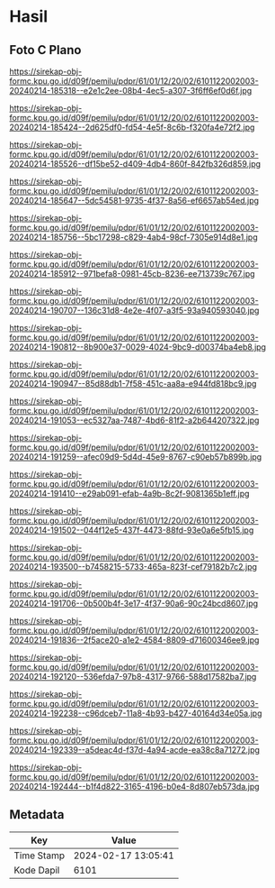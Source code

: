 # Hasil

## Foto C Plano

https://sirekap-obj-formc.kpu.go.id/d09f/pemilu/pdpr/61/01/12/20/02/6101122002003-20240214-185318--e2e1c2ee-08b4-4ec5-a307-3f6ff6ef0d6f.jpg

https://sirekap-obj-formc.kpu.go.id/d09f/pemilu/pdpr/61/01/12/20/02/6101122002003-20240214-185424--2d625df0-fd54-4e5f-8c6b-f320fa4e72f2.jpg

https://sirekap-obj-formc.kpu.go.id/d09f/pemilu/pdpr/61/01/12/20/02/6101122002003-20240214-185526--df15be52-d409-4db4-860f-842fb326d859.jpg

https://sirekap-obj-formc.kpu.go.id/d09f/pemilu/pdpr/61/01/12/20/02/6101122002003-20240214-185647--5dc54581-9735-4f37-8a56-ef6657ab54ed.jpg

https://sirekap-obj-formc.kpu.go.id/d09f/pemilu/pdpr/61/01/12/20/02/6101122002003-20240214-185756--5bc17298-c829-4ab4-98cf-7305e914d8e1.jpg

https://sirekap-obj-formc.kpu.go.id/d09f/pemilu/pdpr/61/01/12/20/02/6101122002003-20240214-185912--971befa8-0981-45cb-8236-ee713739c767.jpg

https://sirekap-obj-formc.kpu.go.id/d09f/pemilu/pdpr/61/01/12/20/02/6101122002003-20240214-190707--136c31d8-4e2e-4f07-a3f5-93a940593040.jpg

https://sirekap-obj-formc.kpu.go.id/d09f/pemilu/pdpr/61/01/12/20/02/6101122002003-20240214-190812--8b900e37-0029-4024-9bc9-d00374ba4eb8.jpg

https://sirekap-obj-formc.kpu.go.id/d09f/pemilu/pdpr/61/01/12/20/02/6101122002003-20240214-190947--85d88db1-7f58-451c-aa8a-e944fd818bc9.jpg

https://sirekap-obj-formc.kpu.go.id/d09f/pemilu/pdpr/61/01/12/20/02/6101122002003-20240214-191053--ec5327aa-7487-4bd6-81f2-a2b644207322.jpg

https://sirekap-obj-formc.kpu.go.id/d09f/pemilu/pdpr/61/01/12/20/02/6101122002003-20240214-191259--afec09d9-5d4d-45e9-8767-c90eb57b899b.jpg

https://sirekap-obj-formc.kpu.go.id/d09f/pemilu/pdpr/61/01/12/20/02/6101122002003-20240214-191410--e29ab091-efab-4a9b-8c2f-9081365b1eff.jpg

https://sirekap-obj-formc.kpu.go.id/d09f/pemilu/pdpr/61/01/12/20/02/6101122002003-20240214-191502--044f12e5-437f-4473-88fd-93e0a6e5fb15.jpg

https://sirekap-obj-formc.kpu.go.id/d09f/pemilu/pdpr/61/01/12/20/02/6101122002003-20240214-193500--b7458215-5733-465a-823f-cef79182b7c2.jpg

https://sirekap-obj-formc.kpu.go.id/d09f/pemilu/pdpr/61/01/12/20/02/6101122002003-20240214-191706--0b500b4f-3e17-4f37-90a6-90c24bcd8607.jpg

https://sirekap-obj-formc.kpu.go.id/d09f/pemilu/pdpr/61/01/12/20/02/6101122002003-20240214-191836--2f5ace20-a1e2-4584-8809-d71600346ee9.jpg

https://sirekap-obj-formc.kpu.go.id/d09f/pemilu/pdpr/61/01/12/20/02/6101122002003-20240214-192120--536efda7-97b8-4317-9766-588d17582ba7.jpg

https://sirekap-obj-formc.kpu.go.id/d09f/pemilu/pdpr/61/01/12/20/02/6101122002003-20240214-192238--c96dceb7-11a8-4b93-b427-40164d34e05a.jpg

https://sirekap-obj-formc.kpu.go.id/d09f/pemilu/pdpr/61/01/12/20/02/6101122002003-20240214-192339--a5deac4d-f37d-4a94-acde-ea38c8a71272.jpg

https://sirekap-obj-formc.kpu.go.id/d09f/pemilu/pdpr/61/01/12/20/02/6101122002003-20240214-192444--b1f4d822-3165-4196-b0e4-8d807eb573da.jpg


## Metadata

| Key        | Value               |
| ---------- | ------------------- |
| Time Stamp | 2024-02-17 13:05:41 |
| Kode Dapil | 6101                |



